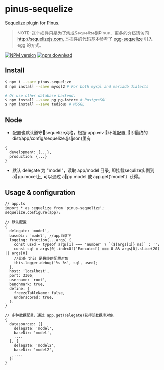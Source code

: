 # pinus-sequelize

[Sequelize](http://sequelizejs.com) plugin for [Pinus](https://github.com/node-pinus/pinus).

> NOTE: 这个插件只是为了集成Sequelize到Pinus，更多的文档请访问 http://sequelizejs.com, 本插件的代码基本参考了 [egg-sequelize](https://github.com/eggjs/egg-sequelize) 引入 egg 的方式。

[![NPM version][npm-image]][npm-url]
[![npm download][download-image]][download-url]

[npm-image]: https://img.shields.io/npm/v/pinus-sequelize.svg?style=flat-square
[npm-url]: https://npmjs.org/package/pinus-sequelize
[download-image]: https://img.shields.io/npm/dm/pinus-sequelize.svg?style=flat-square
[download-url]: https://npmjs.org/package/pinus-sequelize

## Install

```bash
$ npm i --save pinus-sequelize
$ npm install --save mysql2 # For both mysql and mariadb dialects

# Or use other database backend.
$ npm install --save pg pg-hstore # PostgreSQL
$ npm install --save tedious # MSSQL
```
## Node 
* 配置也默认遵守sequelize风格，根据 app.env 环境配置, 即最终的dist/app/config/sequelize.(js|json)里有
```
{
  development: {...},
  production: {...}
}
```
* 默认 delegate 为 "model"，读取 app/model 目录, 即挂载sequlize实例到app.model上, 可以通过 app.model 或 app.get('model'）获得。
## Usage & configuration
```
// app.ts
import * as sequelize from 'pinus-sequelize';
sequelize.configure(app);
```
```
// 默认配置
{
  delegate: 'model',
  baseDir: 'model', //app目录下
  logging: function(...args) {
    const used = typeof args[1] === 'number' ? `(${args[1]} ms)` : '';
    const sql = args[0].indexOf('Executed') === 0 && args[0].slice(20) || args[0]
    //此处 this 是最终的配置对象
    this.logger.debug('%s %s', sql, used);
  },
  host: 'localhost',
  port: 3306,
  username: 'root',
  benchmark: true,
  define: {
    freezeTableName: false,
    underscored: true,
  },
}
```
```
// 多种数据配置，通过 app.get(delegate)获得该数据库对象
{
  datasources: [{
    delegate: 'model',
    baseDir: 'model',
    ....
  }, {
    delegate: 'model2',
    baseDir: 'model2',
    ....
  }]
}
```
